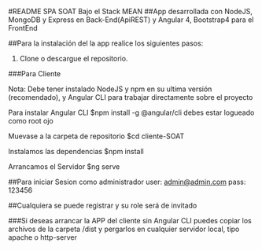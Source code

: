 #README SPA SOAT Bajo el Stack MEAN
##App desarrollada con NodeJS, MongoDB y Express en Back-End(ApiREST) y Angular 4, Bootstrap4 para el FrontEnd

##Para la instalación del la app realice los siguientes pasos:

1. Clone o descargue el repositorio.

###Para Cliente

Nota: Debe tener instalado NodeJS y npm en su ultima versión (recomendado), y Angular CLI para trabajar directamente sobre el proyecto

Para instalar Angular CLI
$npm install -g @angular/cli debes estar logueado como root ojo


Muevase a la carpeta de repositorio 
$cd cliente-SOAT

Instalamos las dependencias
$npm install

Arrancamos el Servidor
$ng serve

##Para iniciar Sesion como administrador
user: admin@admin.com
pass: 123456

##Cualquiera se puede registrar y su role será de invitado



###Si deseas arrancar la APP del cliente sin Angular CLI puedes copiar los archivos de la carpeta /dist y pergarlos en cualquier servidor local, tipo apache o http-server


